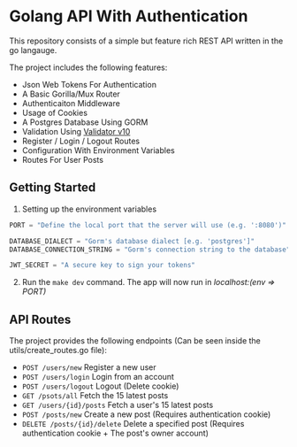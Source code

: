 # Golang API With Authentication

This repository consists of a simple but feature rich REST API written in the go langauge. 

The project includes the following features:

- Json Web Tokens For Authentication
- A Basic Gorilla/Mux Router
- Authenticaiton Middleware
- Usage of Cookies
- A Postgres Database Using GORM
- Validation Using [Validator v10](https://github.com/go-playground/validator)
- Register / Login / Logout Routes
- Configuration With Environment Variables
- Routes For User Posts

## Getting Started

1) Setting up the environment variables
```python
PORT = "Define the local port that the server will use (e.g. ':8080')"

DATABASE_DIALECT = "Gorm's database dialect [e.g. 'postgres']"
DATABASE_CONNECTION_STRING = "Gorm's connection string to the database"

JWT_SECRET = "A secure key to sign your tokens"
```

2) Run the `` make dev `` command. The app will now run in *localhost:(env => PORT)* 

## API Routes

The project provides the following endpoints (Can be seen inside the utils/create_routes.go file):

- `` POST /users/new `` Register a new user
- `` POST /users/login `` Login from an account
- `` POST /users/logout `` Logout (Delete cookie)
- `` GET /psots/all `` Fetch the 15 latest posts
- `` GET /users/{id}/posts `` Fetch a user's 15 latest posts
- `` POST /posts/new `` Create a new post (Requires authentication cookie)
- `` DELETE /posts/{id}/delete `` Delete a specified post (Requires authentication cookie + The post's owner account)

